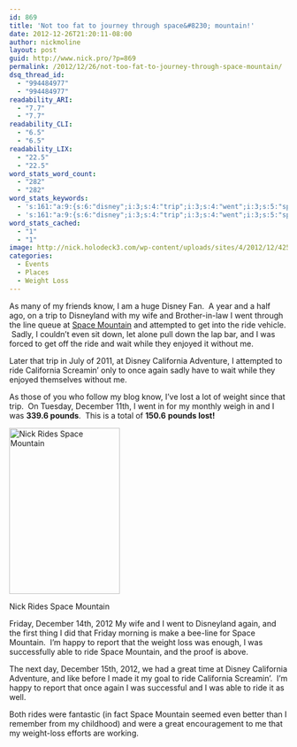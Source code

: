```yaml
---
id: 869
title: 'Not too fat to journey through space&#8230; mountain!'
date: 2012-12-26T21:20:11-08:00
author: nickmoline
layout: post
guid: http://www.nick.pro/?p=869
permalink: /2012/12/26/not-too-fat-to-journey-through-space-mountain/
dsq_thread_id:
  - "994484977"
  - "994484977"
readability_ARI:
  - "7.7"
  - "7.7"
readability_CLI:
  - "6.5"
  - "6.5"
readability_LIX:
  - "22.5"
  - "22.5"
word_stats_word_count:
  - "282"
  - "282"
word_stats_keywords:
  - 's:161:"a:9:{s:6:"disney";i:3;s:4:"trip";i:3;s:4:"went";i:3;s:5:"space";i:5;s:8:"mountain";i:5;s:4:"ride";i:6;s:10:"california";i:4;s:6:"weight";i:3;s:8:"december";i:3;}";'
  - 's:161:"a:9:{s:6:"disney";i:3;s:4:"trip";i:3;s:4:"went";i:3;s:5:"space";i:5;s:8:"mountain";i:5;s:4:"ride";i:6;s:10:"california";i:4;s:6:"weight";i:3;s:8:"december";i:3;}";'
word_stats_cached:
  - "1"
  - "1"
image: http://nick.holodeck3.com/wp-content/uploads/sites/4/2012/12/425391000121-672x372.jpg
categories:
  - Events
  - Places
  - Weight Loss
---
```

As many of my friends know, I am a huge Disney Fan.  A year and a half ago, on a trip to Disneyland with my wife and Brother-in-law I went through the line queue at <a title="Space Mountain - Tomorrowland - Disneyland" href="http://disneyland.disney.go.com/disneyland/space-mountain/" target="_blank">Space Mountain</a> and attempted to get into the ride vehicle.  Sadly, I couldn&#8217;t even sit down, let alone pull down the lap bar, and I was forced to get off the ride and wait while they enjoyed it without me.

Later that trip in July of 2011, at Disney California Adventure, I attempted to ride California Screamin&#8217; only to once again sadly have to wait while they enjoyed themselves without me.

As those of you who follow my blog know, I&#8217;ve lost a lot of weight since that trip.  On Tuesday, December 11th, I went in for my monthly weigh in and I was **339.6 pounds**.  This is a total of **150.6** **pounds lost!**

<div id="attachment_871" style="width: 210px" class="wp-caption alignright">
  <a href="https://i1.wp.com/www.nick.pro/wp-content/uploads/2012/12/425391000121.jpg?ssl=1"><img aria-describedby="caption-attachment-871" class="size-medium wp-image-871 " src="https://i0.wp.com/www.nick.pro/wp-content/uploads/2012/12/425391000121-200x300.jpg?resize=200%2C300&#038;ssl=1" alt="Nick Rides Space Mountain" width="200" height="300" srcset="https://i0.wp.com/nick.holodeck3.com/wp-content/uploads/sites/4/2012/12/425391000121.jpg?resize=200%2C300 200w, https://i0.wp.com/nick.holodeck3.com/wp-content/uploads/sites/4/2012/12/425391000121.jpg?resize=682%2C1024 682w, https://i0.wp.com/nick.holodeck3.com/wp-content/uploads/sites/4/2012/12/425391000121.jpg?w=1024 1024w" sizes="(max-width: 200px) 100vw, 200px" data-recalc-dims="1" /></a>
  
  <p id="caption-attachment-871" class="wp-caption-text">
    Nick Rides Space Mountain
  </p>
</div>

Friday, December 14th, 2012 My wife and I went to Disneyland again, and the first thing I did that Friday morning is make a bee-line for Space Mountain.  I&#8217;m happy to report that the weight loss was enough, I was successfully able to ride Space Mountain, and the proof is above.

The next day, December 15th, 2012, we had a great time at Disney California Adventure, and like before I made it my goal to ride California Screamin&#8217;.  I&#8217;m happy to report that once again I was successful and I was able to ride it as well.

Both rides were fantastic (in fact Space Mountain seemed even better than I remember from my childhood) and were a great encouragement to me that my weight-loss efforts are working.